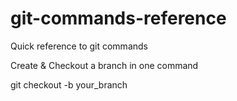 git-commands-reference
======================

Quick reference to git commands

Create & Checkout a branch in one command

git checkout -b your_branch